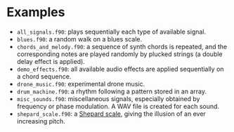 # Examples

- `all_signals.f90`: plays sequentially each type of available signal.
- `blues.f90`: a random walk on a blues scale.
- `chords_and_melody.f90`: a sequence of synth chords is repeated, and the corresponding notes are played randomly by plucked strings (a double delay effect is applied).
- `demo_effects.f90`: all available audio effects are applied sequentially on a chord sequence.
- `drone_music.f90`: experimental drone music.
- `drum_machine.f90`: a rhythm following a pattern stored in an array.
- `misc_sounds.f90`: miscellaneous signals, especially obtained by frequency or phase modulation. A WAV file is created for each sound.
- `shepard_scale.f90`: a [Shepard scale](https://en.wikipedia.org/wiki/Shepard_tone), giving the illusion of an ever increasing pitch.